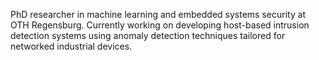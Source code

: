 PhD researcher in machine learning and embedded systems security at OTH Regensburg. Currently working on developing host-based intrusion detection systems using anomaly detection techniques tailored for networked industrial devices.
